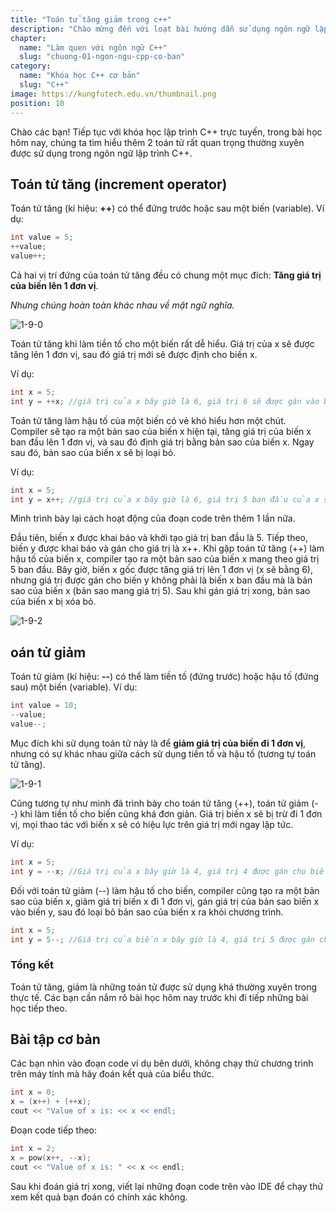 ```yaml
---
title: "Toán tử tăng giảm trong c++"
description: "Chào mừng đến với loạt bài hướng dẫn sử dụng ngôn ngữ lập trình C++! Loạt bài hướng dẫn này được thiết kế cho những người chưa hoặc biết một ít lập trình."
chapter:
  name: "Làm quen với ngôn ngữ C++"
  slug: "chuong-01-ngon-ngu-cpp-co-ban"
category:
  name: "Khóa học C++ cơ bản"
  slug: "C++"
image: https://kungfutech.edu.vn/thumbnail.png
position: 10
---
```


Chào các bạn! Tiếp tục với khóa học lập trình C++ trực tuyến, trong bài học hôm nay, chúng ta tìm hiểu thêm 2 toán tử rất quan trọng thường xuyên được sử dụng trong ngôn ngữ lập trình C++.

## Toán tử tăng (increment operator)

Toán tử tăng (kí hiệu: **++**) có thể đứng trước hoặc sau một biến (variable). Ví dụ:

```cpp
int value = 5;
++value;
value++;
```

Cả hai vị trí đứng của toán tử tăng đều có chung một mục đích: **Tăng giá trị của biến lên 1 đơn vị**.

_Nhưng chúng hoàn toàn khác nhau về mặt ngữ nghĩa._

![1-9-0](https://github.com/daynhauhoc/cppcoban/assets/88678933/e35ef01c-e9c0-428a-985e-04d121a094b8)

Toán tử tăng khi làm tiền tố cho một biến rất dễ hiểu. Giá trị của x sẽ được tăng lên 1 đơn vị, sau đó giá trị mới sẽ được định cho biến x.

Ví dụ:

```cpp
int x = 5;
int y = ++x; //giá trị của x bây giờ là 6, giá trị 6 sẽ được gán vào biến y
```

Toán tử tăng làm hậu tố của một biến có vẻ khó hiểu hơn một chút. Compiler sẽ tạo ra một bản sao của biến x hiện tại, tăng giá trị của biến x ban đầu lên 1 đơn vị, và sau đó định giá trị bằng bản sao của biến x. Ngay sau đó, bản sao của biến x sẽ bị loại bỏ.

Ví dụ:

```cpp
int x = 5;
int y = x++; //giá trị của x bây giờ là 6, giá trị 5 ban đầu của x sẽ được gán cho y
```

Mình trình bày lại cách hoạt động của đoạn code trên thêm 1 lần nữa.

Đầu tiên, biến x được khai báo và khởi tạo giá trị ban đầu là 5. Tiếp theo, biến y được khai báo và gán cho giá trị là x++. Khi gặp toán tử tăng (++) làm hậu tố của biến x, compiler tạo ra một bản sao của biến x mang theo giá trị 5 ban đầu. Bây giờ, biến x gốc được tăng giá trị lên 1 đơn vị (x sẽ bằng 6), nhưng giá trị được gán cho biến y không phải là biến x ban đầu mà là bản sao của biến x (bản sao mang giá trị 5). Sau khi gán giá trị xong, bản sao của biến x bị xóa bỏ.

![1-9-2](https://github.com/daynhauhoc/cppcoban/assets/88678933/d29dddc8-52a8-40c4-9d54-872092421d35)

## oán tử giảm

Toán tử giảm (kí hiệu: **--**) có thể làm tiền tố (đứng trước) hoặc hậu tố (đứng sau) một biến (variable). Ví dụ:

```cpp
int value = 10;
--value;
value--;
```

Mục đích khi sử dụng toán tử này là để **giảm giá trị của biến đi 1 đơn vị**, nhưng có sự khác nhau giữa cách sử dụng tiền tố và hậu tố (tương tự toán tử tăng).

![1-9-1](https://github.com/daynhauhoc/cppcoban/assets/88678933/9bd874d7-1d0c-494d-92a4-9b3d94483193)

Cũng tương tự như mình đã trình bày cho toán tử tăng (++), toán tử giảm (--) khi làm tiền tố cho biến cũng khá đơn giản. Giá trị biến x sẽ bị trừ đi 1 đơn vị, mọi thao tác với biến x sẽ có hiệu lực trên giá trị mới ngay lập tức.

Ví dụ:

```cpp
int x = 5;
int y = --x; //Giá trị của x bây giờ là 4, giá trị 4 được gán cho biến y
```

Đối với toán tử giảm (--) làm hậu tố cho biến, compiler cũng tạo ra một bản sao của biến x, giảm giá trị biến x đi 1 đơn vị, gán giá trị của bản sao biến x vào biến y, sau đó loại bỏ bản sao của biến x ra khỏi chương trình.

```cpp
int x = 5;
int y = 5--; //Giá trị của biến x bây giờ là 4, giá trị 5 được gán cho biến y
```

### Tổng kết

Toán tử tăng, giảm là những toán tử được sử dụng khá thường xuyên trong thực tế. Các bạn cần nắm rõ bài học hôm nay trước khi đi tiếp những bài học tiếp theo.

## Bài tập cơ bản

Các bạn nhìn vào đoạn code ví dụ bên dưới, không chạy thử chương trình trên máy tính mà hãy đoán kết quả của biểu thức.

```cpp
int x = 0;
x = (x++) + (++x);
cout << "Value of x is: << x << endl;
```

Đoạn code tiếp theo:

```cpp
int x = 2;
x = pow(x++, --x);
cout << "Value of x is: " << x << endl;
```

Sau khi đoán giá trị xong, viết lại những đoạn code trên vào IDE để chạy thử xem kết quả bạn đoán có chính xác không.
